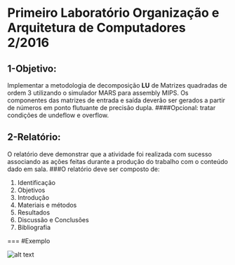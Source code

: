 # Primeiro Laboratório Organização e Arquitetura de Computadores 2/2016


## 1-Objetivo:
Implementar a metodologia de decomposição **LU** de Matrizes quadradas de ordem 3 utilizando o simulador MARS para assembly MIPS. Os componentes das matrizes de entrada e saída deverão ser gerados a partir de números em ponto flutuante de precisão dupla.
####Opcional: tratar condições de undeflow e overflow.
## 2-Relatório:
O relatório deve demonstrar que a atividade foi realizada com sucesso associando as ações feitas durante a produção do trabalho com o conteúdo dado em sala.
###O relatório deve ser composto de:
1. Identificação
2. Objetivos
3. Introdução
4. Materiais e métodos
5. Resultados
6. Discussão e Conclusões
7. Bibliografia

===
#Exemplo

![alt text](https://cloud.githubusercontent.com/assets/19763622/18296081/228fabaa-747d-11e6-8698-1964aa15ef52.PNG)
